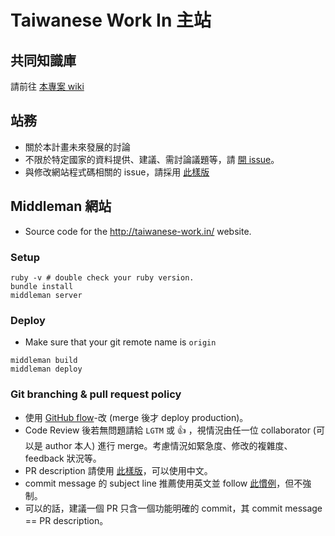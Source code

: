 # Taiwanese Work In 主站

## 共同知識庫

請前往 [本專案 wiki](https://github.com/taiwanese-work-in/foreign-country/wiki)

## 站務

* 關於本計畫未來發展的討論
* 不限於特定國家的資料提供、建議、需討論議題等，請 [開 issue](https://github.com/taiwanese-work-in/foreign-country/issues/new)。
* 與修改網站程式碼相關的 issue，請採用 [此樣版](/.github/ISSUE_TEMPLATE.md)

## Middleman 網站

* Source code for the <http://taiwanese-work.in/> website.

### Setup

```
ruby -v # double check your ruby version.
bundle install
middleman server
```

### Deploy

* Make sure that your git remote name is `origin`

```
middleman build
middleman deploy
```

### Git branching & pull request policy

* 使用 [GitHub flow](https://guides.github.com/introduction/flow/)-改 (merge 後才 deploy production)。
* Code Review 後若無問題請給 `LGTM` 或 :+1: ，視情況由任一位 collaborator (可以是 author 本人) 進行 merge。考慮情況如緊急度、修改的複雜度、feedback 狀況等。
* PR description 請使用 [此樣版](/.github/PULL_REQUEST_TEMPLATE.md)，可以使用中文。
* commit message 的 subject line 推薦使用英文並 follow [此慣例](http://chris.beams.io/posts/git-commit/)，但不強制。
* 可以的話，建議一個 PR 只含一個功能明確的 commit，其 commit message == PR description。
